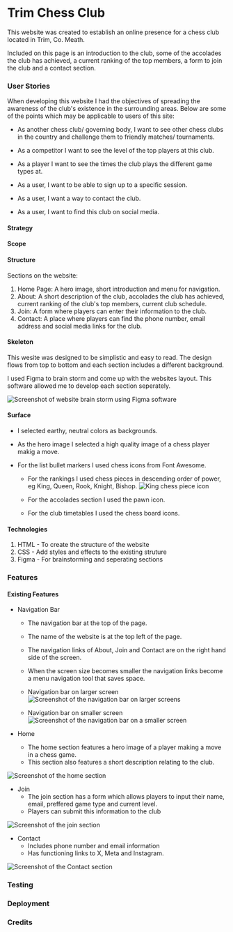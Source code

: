 # Trim Chess Club

This website was created to establish an online presence for a chess club located in Trim, Co. Meath.

Included on this page is an introduction to the club, some of the accolades the club has achieved, a current ranking of the top members, a form to join the club and a contact section.

### User Stories

When developing this website I had the objectives of spreading the awareness of the club's existence in the surrounding areas. Below are some of the points which may be applicable to users of this site:

+ As another chess club/ governing body, I want to see other chess clubs in the country and challenge them to friendly matches/ tournaments.

+ As a competitor I want to see the level of the top players at this club.

+ As a player I want to see the times the club plays the different game types at.

+ As a user, I want to be able to sign up to a specific session. 

+ As a user, I want a way to contact the club.

+ As a user, I want to find this club on social media.

#### Strategy
#### Scope
#### Structure

Sections on the website:

1. Home Page: A hero image, short introduction and menu for navigation.
2. About: A short description of the club, accolades the club has achieved, current ranking of the club's top members, current club schedule.
3. Join: A form where players can enter their information to the club.
4. Contact: A place where players can find the phone number, email address and social media links for the club.


#### Skeleton
This wesite was designed to be simplistic and easy to read.
The design flows from top to bottom and each section includes a different background.

I used Figma to brain storm and come up with the websites layout. This software allowed me to develop each section seperately.

![Screenshot of website brain storm using Figma software](assets/images/figma.PNG)

#### Surface

+ I selected earthy, neutral colors as backgrounds.

+ As the hero image I selected a high quality image of a chess player makig a move.

+ For the list bullet markers I used chess icons from Font Awesome.

    + For the rankings I used chess pieces in descending order of power, eg King, Queen, Rook, Knight, Bishop.
    ![King chess piece icon](assets/images/chess-king-solid.svg)

    + For the accolades section I used the pawn icon.

    + For the club timetables I used the chess board icons. 


#### Technologies
1. HTML - To create the structure of the website
2. CSS - Add styles and effects to the existing struture
3. Figma - For brainstorming and seperating sections

### Features

#### Existing Features

+ Navigation Bar
    + The navigation bar at the top of the page.
    + The name of the website is at the top left of the page.
    + The navigation links of About, Join and Contact are on the right hand side of the screen.
    + When the screen size becomes smaller the navigation links become a menu navigation tool that saves space.

    + Navigation bar on larger screen
    ![Screenshot of the navigation bar on larger screens](assets/images/nav_bar_big.PNG)

    + Navigation bar on smaller screen
    ![Screenshot of the navigation bar on a smaller screen](assets/images/nav_bar_small.PNG)

+ Home
    + The home section features a hero image of a player making a move in a chess game.
    + This section also features a short description relating to the club.

![Screenshot of the home section](assets/images/Home.PNG)


+ Join
    + The join section has a form which allows players to input their name, email, preffered game type and current level.
    + Players can submit this information to the club 

![Screenshot of the join section](assets/images/join.PNG)

+ Contact
    + Includes phone number and email information
    + Has functioning links to X, Meta and Instagram.

![Screenshot of the Contact section](assets/images/contact.PNG)

### Testing


### Deployment


### Credits